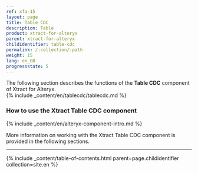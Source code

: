```yaml
---
ref: xfa-15
layout: page
title: Table CDC
description: Table
product: xtract-for-alteryx
parent: xtract-for-alteryx
childidentifier: table-cdc
permalink: /:collection/:path
weight: 15
lang: en_GB
progressstate: 5
---
```

The following section describes the functions of the **Table CDC** component of Xtract for Alteryx. <br>
{% include _content/en/tablecdc/tablecdc.md %}

### How to use the Xtract Table CDC component
{% include _content/en/alteryx-component-intro.md %}

More information on working with the Xtract Table CDC component is provided in the following sections.

---

{% include _content/table-of-contents.html parent=page.childidentifier collection=site.en %}